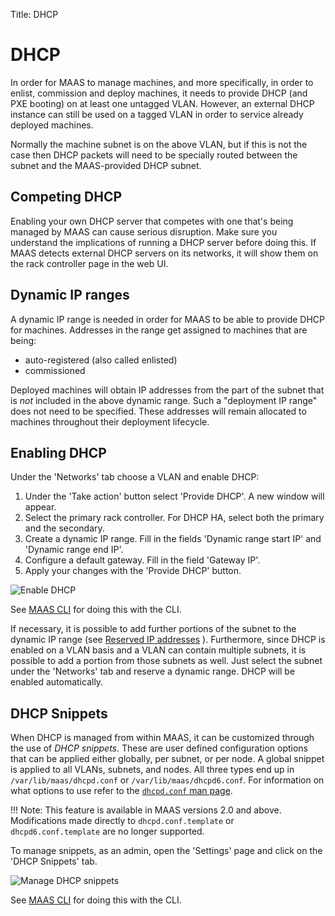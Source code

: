 Title: DHCP


# DHCP

In order for MAAS to manage machines, and more specifically, in order to
enlist, commission and deploy machines, it needs to provide DHCP (and PXE
booting) on at least one untagged VLAN. However, an external DHCP instance can
still be used on a tagged VLAN in order to service already deployed machines. 

Normally the machine subnet is on the above VLAN, but if this is not the case
then DHCP packets will need to be specially routed between the subnet and the
MAAS-provided DHCP subnet. 


## Competing DHCP

Enabling your own DHCP server that competes with one that's being managed by
MAAS can cause serious disruption. Make sure you understand the implications of
running a DHCP server before doing this. If MAAS detects external DHCP servers
on its networks, it will show them on the rack controller page in the web UI.


## Dynamic IP ranges

A dynamic IP range is needed in order for MAAS to be able to provide DHCP for
machines. Addresses in the range get assigned to machines that are being:

- auto-registered (also called enlisted)
- commissioned

Deployed machines will obtain IP addresses from the part of the subnet that is
*not* included in the above dynamic range. Such a "deployment IP range" does
not need to be specified. These addresses will remain allocated to machines
throughout their deployment lifecycle.


## Enabling DHCP

Under the 'Networks' tab choose a VLAN and enable DHCP:

1. Under the 'Take action' button select 'Provide DHCP'. A new window will
appear.
1. Select the primary rack controller. For DHCP HA, select both the primary
and the secondary.
1. Create a dynamic IP range. Fill in the fields 'Dynamic range start IP' and
'Dynamic range end IP'.
1. Configure a default gateway. Fill in the field 'Gateway IP'.
1. Apply your changes with the 'Provide DHCP' button.

![Enable DHCP](../../media/vlan_provide_dhcp.png)

See [MAAS CLI](./manage-cli-common.html#enable-dhcp) for doing this with the CLI.

If necessary, it is possible to add further portions of the subnet to the
dynamic IP range (see
[Reserved IP addresses](./installconfig-network-static.html#reserved-ip-addresses)
). Furthermore, since DHCP is enabled on a VLAN basis and a VLAN can contain
multiple subnets, it is possible to add a portion from those subnets as well.
Just select the subnet under the 'Networks' tab and reserve a dynamic range.
DHCP will be enabled automatically.


## DHCP Snippets

When DHCP is managed from within MAAS, it can be customized through the use of
*DHCP snippets*. These are user defined configuration options that can be
applied either globally, per subnet, or per node. A global snippet is applied
to all VLANs, subnets, and nodes. All three types end up in
`/var/lib/maas/dhcpd.conf` or `/var/lib/maas/dhcpd6.conf`. For information on
what options to use refer to the
[`dhcpd.conf` man page](http://manpages.ubuntu.com/cgi-bin/search.py?q=dhcpd.conf).

!!! Note: This feature is available in MAAS versions 2.0 and above.
Modifications made directly to `dhcpd.conf.template` or `dhcpd6.conf.template` are
no longer supported.

To manage snippets, as an admin, open the 'Settings' page and click on the
'DHCP Snippets' tab.

![Manage DHCP snippets](../../media/installconfig-dhcp__dhcp-snippets.png)

See [MAAS CLI](./manage-cli-dhcp-snippets.html) for doing this with the CLI.
